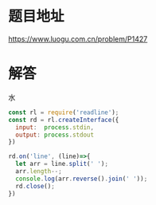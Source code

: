 # 题目地址
https://www.luogu.com.cn/problem/P1427

# 解答
水

```javascript
const rl = require('readline');
const rd = rl.createInterface({
  input:  process.stdin,
  output: process.stdout
})

rd.on('line', (line)=>{
  let arr = line.split(' ');
  arr.length--;
  console.log(arr.reverse().join(' '));
  rd.close();
})
```